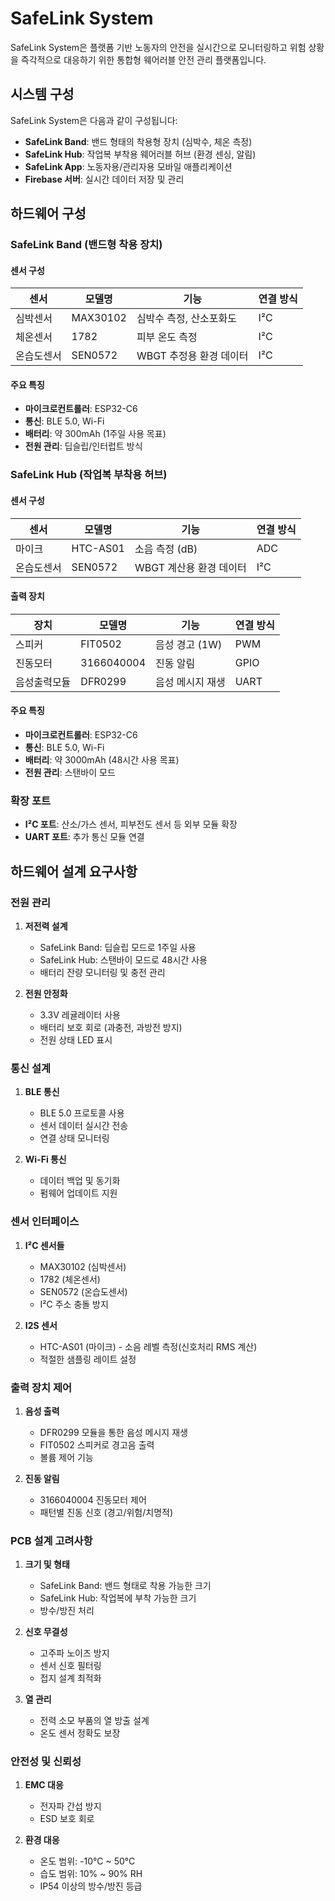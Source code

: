 # SafeLink System

SafeLink System은 플랫폼 기반 노동자의 안전을 실시간으로 모니터링하고 위험 상황을 즉각적으로 대응하기 위한 통합형 웨어러블 안전 관리 플랫폼입니다.

## 시스템 구성

SafeLink System은 다음과 같이 구성됩니다:
- **SafeLink Band**: 밴드 형태의 착용형 장치 (심박수, 체온 측정)
- **SafeLink Hub**: 작업복 부착용 웨어러블 허브 (환경 센싱, 알림)
- **SafeLink App**: 노동자용/관리자용 모바일 애플리케이션
- **Firebase 서버**: 실시간 데이터 저장 및 관리

## 하드웨어 구성

### SafeLink Band (밴드형 착용 장치)

#### 센서 구성
| 센서 | 모델명 | 기능 | 연결 방식 |
|------|--------|------|-----------|
| 심박센서 | MAX30102 | 심박수 측정, 산소포화도 | I²C |
| 체온센서 | 1782 | 피부 온도 측정 | I²C |
| 온습도센서 | SEN0572 | WBGT 추정용 환경 데이터 | I²C |

#### 주요 특징
- **마이크로컨트롤러**: ESP32-C6
- **통신**: BLE 5.0, Wi-Fi
- **배터리**: 약 300mAh (1주일 사용 목표)
- **전원 관리**: 딥슬립/인터럽트 방식

### SafeLink Hub (작업복 부착용 허브)

#### 센서 구성
| 센서 | 모델명 | 기능 | 연결 방식 |
|------|--------|------|-----------|
| 마이크 | HTC-AS01 | 소음 측정 (dB) | ADC |
| 온습도센서 | SEN0572 | WBGT 계산용 환경 데이터 | I²C |

#### 출력 장치
| 장치 | 모델명 | 기능 | 연결 방식 |
|------|--------|------|-----------|
| 스피커 | FIT0502 | 음성 경고 (1W) | PWM |
| 진동모터 | 3166040004 | 진동 알림 | GPIO |
| 음성출력모듈 | DFR0299 | 음성 메시지 재생 | UART |

#### 주요 특징
- **마이크로컨트롤러**: ESP32-C6
- **통신**: BLE 5.0, Wi-Fi
- **배터리**: 약 3000mAh (48시간 사용 목표)
- **전원 관리**: 스탠바이 모드

### 확장 포트
- **I²C 포트**: 산소/가스 센서, 피부전도 센서 등 외부 모듈 확장
- **UART 포트**: 추가 통신 모듈 연결

## 하드웨어 설계 요구사항

### 전원 관리
1. **저전력 설계**
   - SafeLink Band: 딥슬립 모드로 1주일 사용
   - SafeLink Hub: 스탠바이 모드로 48시간 사용
   - 배터리 잔량 모니터링 및 충전 관리

2. **전원 안정화**
   - 3.3V 레귤레이터 사용
   - 배터리 보호 회로 (과충전, 과방전 방지)
   - 전원 상태 LED 표시

### 통신 설계
1. **BLE 통신**
   - BLE 5.0 프로토콜 사용
   - 센서 데이터 실시간 전송
   - 연결 상태 모니터링

2. **Wi-Fi 통신**
   - 데이터 백업 및 동기화
   - 펌웨어 업데이트 지원

### 센서 인터페이스
1. **I²C 센서들**
   - MAX30102 (심박센서)
   - 1782 (체온센서)
   - SEN0572 (온습도센서)
   - I²C 주소 충돌 방지

2. **I2S 센서**
   - HTC-AS01 (마이크) - 소음 레벨 측정(신호처리 RMS 계산)
   - 적절한 샘플링 레이트 설정

### 출력 장치 제어
1. **음성 출력**
   - DFR0299 모듈을 통한 음성 메시지 재생
   - FIT0502 스피커로 경고음 출력
   - 볼륨 제어 기능

2. **진동 알림**
   - 3166040004 진동모터 제어
   - 패턴별 진동 신호 (경고/위험/치명적)

### PCB 설계 고려사항
1. **크기 및 형태**
   - SafeLink Band: 밴드 형태로 착용 가능한 크기
   - SafeLink Hub: 작업복에 부착 가능한 크기
   - 방수/방진 처리

2. **신호 무결성**
   - 고주파 노이즈 방지
   - 센서 신호 필터링
   - 접지 설계 최적화

3. **열 관리**
   - 전력 소모 부품의 열 방출 설계
   - 온도 센서 정확도 보장

### 안전성 및 신뢰성
1. **EMC 대응**
   - 전자파 간섭 방지
   - ESD 보호 회로

2. **환경 대응**
   - 온도 범위: -10°C ~ 50°C
   - 습도 범위: 10% ~ 90% RH
   - IP54 이상의 방수/방진 등급
